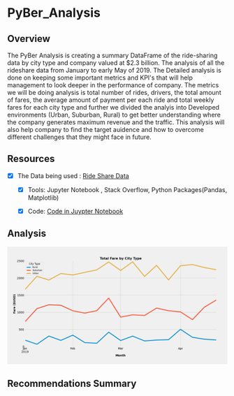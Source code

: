 # PyBer_Analysis

## Overview
The PyBer Analysis is creating a summary DataFrame of the ride-sharing data by city type and company valued at $2.3 billion. The analysis of all the rideshare data from January to early May of 2019. The Detailed analysis is done on keeping some important metrics and KPI's that will help management to look deeper in the performance of company. The metrics we will be doing analysis is total number of rides, drivers, the total amount of fares, the average amount of payment per each ride and total weekly fares for each city type and further we divided the analyis into Developed environments (Urban, Suburban, Rural) to get better understanding where the company generates maximum revenue and the traffic. 
This analysis will also help company to find the target auidence and how to overcome different challenges that they might face in future.

## Resources 
- [x] The Data being used : [Ride Share Data](https://github.com/shivam0921/PyBer_Analysis/tree/main/Resources)
  
  - [x] Tools: Jupyter Notebook , Stack Overflow, Python Packages(Pandas, Matplotlib)

   - [x] Code: [Code in Juypter Notebook](https://github.com/shivam0921/PyBer_Analysis/blob/main/PyBer_Challenge_starter_code.ipynb)

## Analysis
![PyBer_summary_df.jpg](https://github.com/shivam0921/PyBer_Analysis/blob/main/analysis/PyBer_fare_summary.png)

## Recommendations Summary
